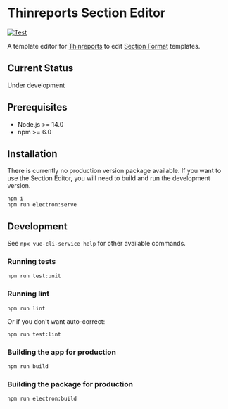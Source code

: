 # Thinreports Section Editor

[![Test](https://github.com/thinreports/thinreports-section-editor/actions/workflows/test.yml/badge.svg?branch=main)](https://github.com/thinreports/thinreports-section-editor/actions/workflows/test.yml)

A template editor for [Thinreports](https://github.com/thinreports/thinreports) to edit [Section Format](https://github.com/thinreports/thinreports/blob/main/getting-started/section-format.md) templates.

## Current Status

Under development

## Prerequisites

- Node.js >= 14.0
- npm >= 6.0

## Installation

There is currently no production version package available. If you want to use the Section Editor, you will need to build and run the development version.

```
npm i
npm run electron:serve
```

## Development

See `npx vue-cli-service help` for other available commands.

### Running tests

```
npm run test:unit
```

### Running lint

```
npm run lint
```

Or if you don't want auto-correct:

```
npm run test:lint
```

### Building the app for production

```
npm run build
```

### Building the package for production

```
npm run electron:build
```
